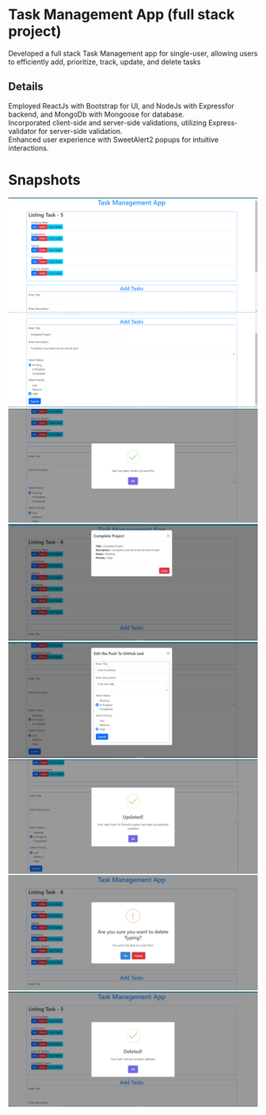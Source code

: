 # Task Management App (full stack project)

Developed a full stack Task Management app for single-user,
allowing users to efficiently add, prioritize, track, update, and
delete tasks
## Details

Employed ReactJs with Bootstrap for UI, and NodeJs with Expressfor backend, and MongoDb with Mongoose for database.\
Incorporated client-side and server-side validations, utilizing Express-validator for server-side validation.\
Enhanced user experience with SweetAlert2 popups for intuitive interactions.

<h1>Snapshots</h1>
<img src="src/images/Screenshot (24).png"/>
<img src="src/images/Screenshot (25).png"/>
<img src="src/images/Screenshot (26).png"/>
<img src="src/images/Screenshot (27).png"/>
<img src="src/images/Screenshot (28).png"/>
<img src="src/images/Screenshot (29).png"/>
<img src="src/images/Screenshot (30).png"/>
<img src="src/images/Screenshot (31).png"/>
